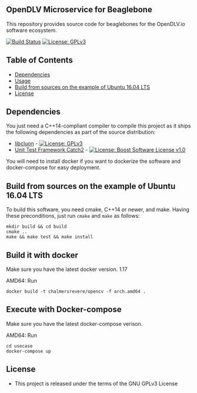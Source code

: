 ## OpenDLV Microservice for Beaglebone

This repository provides source code for beaglebones for the OpenDLV.io software ecosystem.

[![Build Status](https://travis-ci.org/chalmers-revere/opendlv.io.svg?branch=master)](https://travis-ci.org/se-research/opendlv.sensors.oxts) [![License: GPLv3](https://img.shields.io/badge/license-GPL--3-blue.svg
)](https://www.gnu.org/licenses/gpl-3.0.txt)


## Table of Contents
* [Dependencies](#dependencies)
* [Usage](#usage)
* [Build from sources on the example of Ubuntu 16.04 LTS](#build-from-sources-on-the-example-of-ubuntu-1604-lts)
* [License](#license)


## Dependencies
You just need a C++14-compliant compiler to compile this project as it ships the following dependencies as part of the source distribution:

* [libcluon](https://github.com/chrberger/libcluon) - [![License: GPLv3](https://img.shields.io/badge/license-GPL--3-blue.svg
)](https://www.gnu.org/licenses/gpl-3.0.txt)
* [Unit Test Framework Catch2](https://github.com/catchorg/Catch2/releases/tag/v2.1.1) - [![License: Boost Software License v1.0](https://img.shields.io/badge/License-Boost%20v1-blue.svg)](http://www.boost.org/LICENSE_1_0.txt)

You will need to install docker if you want to dockerize the software and docker-compose for easy deployment.


## Build from sources on the example of Ubuntu 16.04 LTS
To build this software, you need cmake, C++14 or newer, and make. Having these
preconditions, just run `cmake` and `make` as follows:

```
mkdir build && cd build
cmake ..
make && make test && make install
```

## Build it with docker
Make sure you have the latest docker version. 1.17

AMD64:
Run
```
docker build -t chalmersrevere/opencv -f arch.amd64 .
```


## Execute with Docker-compose
Make sure you have the latest docker-compose verison.

AMD64:
Run
```
cd usecase
docker-compose up
```



## License

* This project is released under the terms of the GNU GPLv3 License

